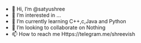 - 👋 Hi, I’m @satyushree
- 👀 I’m interested in ...
- 🌱 I’m currently learning C++,c,Java and Python
- 💞️ I’m looking to collaborate on Nothing
- 📫 How to reach me Https://telegram.me/shreevish
